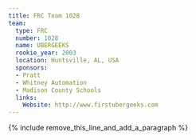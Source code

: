 ```yaml
---
title: FRC Team 1028
team:
  type: FRC
  number: 1028
  name: UBERGEEKS
  rookie_year: 2003
  location: Huntsville, AL, USA
  sponsors:
  - Pratt
  - Whitney Automation
  - Madison County Schools
  links:
    Website: http://www.firstubergeeks.com
---
```


{% include remove_this_line_and_add_a_paragraph %}